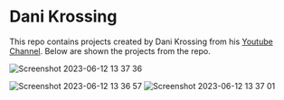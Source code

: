 # Dani Krossing

This repo contains projects created by Dani Krossing from his [Youtube Channel](https://www.youtube.com/@Dani_Krossing). Below are shown the projects from the repo. 

![Screenshot 2023-06-12 13 37 36](https://github.com/gdwhittaker94/dani_krossing/assets/105855731/bb24443c-c3ea-43c4-9c9d-5bddf97ece64)

![Screenshot 2023-06-12 13 36 57](https://github.com/gdwhittaker94/dani_krossing/assets/105855731/fd0fd5db-84f3-4619-ab9d-4d5dab0e9feb)
![Screenshot 2023-06-12 13 37 01](https://github.com/gdwhittaker94/dani_krossing/assets/105855731/e6bf6718-e948-4d91-bdf5-4227cff98cb5)



